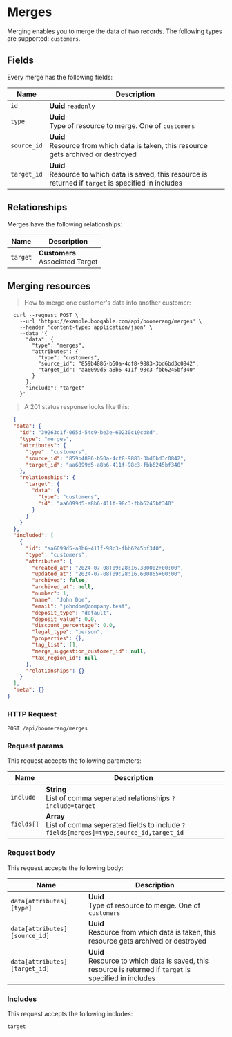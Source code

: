 # Merges

Merging enables you to merge the data of two records. The following types are supported: `customers`.

## Fields
Every merge has the following fields:

Name | Description
-- | --
`id` | **Uuid** `readonly`<br>
`type` | **Uuid** <br>Type of resource to merge. One of `customers`
`source_id` | **Uuid** <br>Resource from which data is taken, this resource gets archived or destroyed
`target_id` | **Uuid** <br>Resource to which data is saved, this resource is returned if `target` is specified in includes


## Relationships
Merges have the following relationships:

Name | Description
-- | --
`target` | **Customers**<br>Associated Target


## Merging resources



> How to merge one customer's data into another customer:

```shell
  curl --request POST \
    --url 'https://example.booqable.com/api/boomerang/merges' \
    --header 'content-type: application/json' \
    --data '{
      "data": {
        "type": "merges",
        "attributes": {
          "type": "customers",
          "source_id": "859b4886-b50a-4cf8-9883-3bd6bd3c0842",
          "target_id": "aa6099d5-a8b6-411f-98c3-fbb6245bf340"
        }
      },
      "include": "target"
    }'
```

> A 201 status response looks like this:

```json
  {
  "data": {
    "id": "39263c1f-065d-54c9-be3e-60230c19cb8d",
    "type": "merges",
    "attributes": {
      "type": "customers",
      "source_id": "859b4886-b50a-4cf8-9883-3bd6bd3c0842",
      "target_id": "aa6099d5-a8b6-411f-98c3-fbb6245bf340"
    },
    "relationships": {
      "target": {
        "data": {
          "type": "customers",
          "id": "aa6099d5-a8b6-411f-98c3-fbb6245bf340"
        }
      }
    }
  },
  "included": [
    {
      "id": "aa6099d5-a8b6-411f-98c3-fbb6245bf340",
      "type": "customers",
      "attributes": {
        "created_at": "2024-07-08T09:28:16.380002+00:00",
        "updated_at": "2024-07-08T09:28:16.600855+00:00",
        "archived": false,
        "archived_at": null,
        "number": 1,
        "name": "John Doe",
        "email": "johndoe@company.test",
        "deposit_type": "default",
        "deposit_value": 0.0,
        "discount_percentage": 0.0,
        "legal_type": "person",
        "properties": {},
        "tag_list": [],
        "merge_suggestion_customer_id": null,
        "tax_region_id": null
      },
      "relationships": {}
    }
  ],
  "meta": {}
}
```

### HTTP Request

`POST /api/boomerang/merges`

### Request params

This request accepts the following parameters:

Name | Description
-- | --
`include` | **String** <br>List of comma seperated relationships `?include=target`
`fields[]` | **Array** <br>List of comma seperated fields to include `?fields[merges]=type,source_id,target_id`


### Request body

This request accepts the following body:

Name | Description
-- | --
`data[attributes][type]` | **Uuid** <br>Type of resource to merge. One of `customers`
`data[attributes][source_id]` | **Uuid** <br>Resource from which data is taken, this resource gets archived or destroyed
`data[attributes][target_id]` | **Uuid** <br>Resource to which data is saved, this resource is returned if `target` is specified in includes


### Includes

This request accepts the following includes:

`target`





